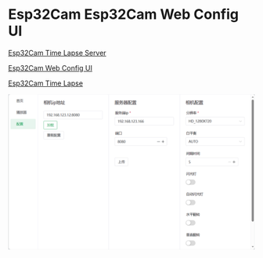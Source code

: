 # Esp32Cam Esp32Cam Web Config UI

[Esp32Cam Time Lapse Server](https://github.com/starofys/esp32-time-lapse-server)

[Esp32Cam Web Config UI](https://github.com/starofys/esp32-time-lapse-web)

[Esp32Cam Time Lapse](https://github.com/starofys/esp32-time-lapse)

![preview.png](assets%2Fpreview.png)